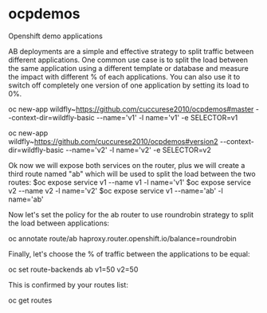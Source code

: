 # ocpdemos
Openshift demo applications

AB deployments are a simple and effective strategy to split traffic between different applications. One common use case is to split the load between the same application using a different template or database and measure the impact with different % of each applications. You can also use it to switch off completely one version of one application by setting its load to 0%.

oc new-app wildfly~https://github.com/cuccurese2010/ocpdemos#master --context-dir=wildfly-basic --name='v1' -l name='v1' -e SELECTOR=v1

oc new-app wildfly~https://github.com/cuccurese2010/ocpdemos#version2 --context-dir=wildfly-basic --name='v2' -l name='v2' -e SELECTOR=v2

Ok now we will expose both services on the router, plus we will create a third route named "ab" which will be used to split the load between the two routes:
$oc expose service v1 --name v1 -l name='v1'
$oc expose service v2 --name v2 -l name='v2'
$oc expose service v1 --name='ab' -l name='ab'

Now let's set the policy for the ab router to use roundrobin strategy to split the load between applications:

oc annotate route/ab haproxy.router.openshift.io/balance=roundrobin

Finally, let's choose the % of traffic between the applications to be equal:

oc set route-backends ab v1=50 v2=50

This is confirmed by your routes list:

oc get routes


